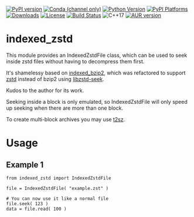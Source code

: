 [![PyPI version](https://badge.fury.io/py/indexed-zstd.svg)](https://badge.fury.io/py/indexed-zstd)
[![Conda (channel only)](https://img.shields.io/conda/vn/conda-forge/indexed_zstd?label=conda)](https://anaconda.org/conda-forge/indexed_zstd)
[![Python Version](https://img.shields.io/pypi/pyversions/indexed_zstd)](https://pypi.org/project/indexed-zstd/)
[![PyPI Platforms](https://img.shields.io/badge/pypi-linux%20%7C%20macOSs-brightgreen)](https://pypi.org/project/indexed-zstd/)
[![Downloads](https://pepy.tech/badge/indexed-zstd/month)](https://pepy.tech/project/indexed-zstd)
[![License](https://img.shields.io/badge/license-MIT-blue.svg)](http://opensource.org/licenses/MIT)
[![Build Status](https://github.com/martinellimarco/indexed_zstd/workflows/tests/badge.svg)](https://github.com/martinellimarco/indexed_zstd/actions)
![C++17](https://img.shields.io/badge/C++-17-blue.svg)
[![AUR version](https://img.shields.io/aur/version/python-indexed-zstd)](https://aur.archlinux.org/packages/python-indexed-zstd/)

# indexed_zstd

This module provides an IndexedZstdFile class, which can be used to seek inside zstd files without having to decompress them first.

It's shamelessy based on [indexed_bzip2](https://github.com/mxmlnkn/indexed_bzip2), which was refactored to support [zstd](https://github.com/facebook/zstd) instead of bzip2 using [libzstd-seek](https://github.com/martinellimarco/libzstd-seek).

Kudos to the author for its work.

Seeking inside a block is only emulated, so IndexedZstdFile will only speed up seeking when there are more than one block.

To create multi-block archives you may use [t2sz](https://github.com/martinellimarco/t2sz/).


# Usage

## Example 1

```python3
from indexed_zstd import IndexedZstdFile

file = IndexedZstdFile( "example.zst" )

# You can now use it like a normal file
file.seek( 123 )
data = file.read( 100 )
```
